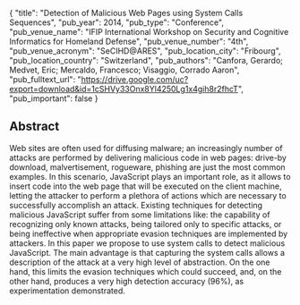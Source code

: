 {
  "title": "Detection of Malicious Web Pages using System Calls Sequences",
  "pub_year": 2014,
  "pub_type": "Conference",
  "pub_venue_name": "IFIP International Workshop on Security and Cognitive Informatics for Homeland Defense",
  "pub_venue_number": "4th",
  "pub_venue_acronym": "SeCIHD@ARES",
  "pub_location_city": "Fribourg",
  "pub_location_country": "Switzerland",
  "pub_authors": "Canfora, Gerardo; Medvet, Eric; Mercaldo, Francesco; Visaggio, Corrado Aaron",
  "pub_fulltext_url": "https://drive.google.com/uc?export=download&id=1cSHVy33Onx8Yl4250Lg1x4gih8r2fhcT",
  "pub_important": false
}

## Abstract
Web sites are often used for diffusing malware; an increasingly number of attacks are performed by delivering malicious code in web pages: drive-by download, malvertisement, rogueware, phishing are just the most common examples. In this scenario, JavaScript plays an important role, as it allows to insert code into the web page that will be executed on the client machine, letting the attacker to perform a plethora of actions which are necessary to successfully accomplish an attack. Existing techniques for detecting malicious JavaScript suffer from some limitations like: the capability of recognizing only known attacks, being tailored only to specific attacks, or being ineffective when appropriate evasion techniques are implemented by attackers. In this paper we propose to use system calls to detect malicious JavaScript. The main advantage is that capturing the system calls allows a description of the attack at a very high level of abstraction. On the one hand, this limits the evasion techniques which could succeed, and, on the other hand, produces a very high detection accuracy (96%), as experimentation demonstrated.
